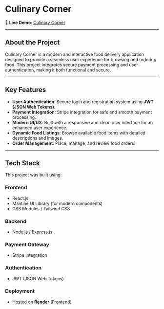 # Culinary Corner

🚀 **Live Demo**: [Culinary Corner](https://culinary-corner.onrender.com)

---

## **About the Project**
Culinary Corner is a modern and interactive food delivery application designed to provide a seamless user experience for browsing and ordering food. This project integrates secure payment processing and user authentication, making it both functional and secure.

---

## **Key Features**
- **User Authentication**: Secure login and registration system using **JWT (JSON Web Tokens)**.
- **Payment Integration**: Stripe integration for safe and smooth payment processing.
- **Modern UI/UX**: Built with a responsive and clean user interface for an enhanced user experience.
- **Dynamic Food Listings**: Browse available food items with detailed descriptions and images.
- **Order Management**: Place, manage, and review food orders.

---

## **Tech Stack**
This project was built using:

### **Frontend**
- React.js
- Mantine UI Library (for modern components)
- CSS Modules / Tailwind CSS

### **Backend**
- Node.js / Express.js 

### **Payment Gateway**
- Stripe Integration

### **Authentication**
- JWT (JSON Web Tokens)

### **Deployment**
- Hosted on **Render** (Frontend)
